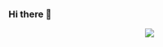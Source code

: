 ### Hi there 👋

<p align="center"> 
<img src="https://github-readme-stats.vercel.app/api/top-langs/?username=jackblackjack&layout=compact" />
</p>
